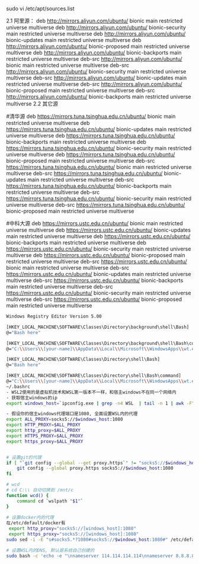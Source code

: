sudo vi /etc/apt/sources.list

2.1 阿里源：
deb http://mirrors.aliyun.com/ubuntu/ bionic main restricted universe multiverse
deb http://mirrors.aliyun.com/ubuntu/ bionic-security main restricted universe multiverse
deb http://mirrors.aliyun.com/ubuntu/ bionic-updates main restricted universe multiverse
deb http://mirrors.aliyun.com/ubuntu/ bionic-proposed main restricted universe multiverse
deb http://mirrors.aliyun.com/ubuntu/ bionic-backports main restricted universe multiverse
deb-src http://mirrors.aliyun.com/ubuntu/ bionic main restricted universe multiverse
deb-src http://mirrors.aliyun.com/ubuntu/ bionic-security main restricted universe multiverse
deb-src http://mirrors.aliyun.com/ubuntu/ bionic-updates main restricted universe multiverse
deb-src http://mirrors.aliyun.com/ubuntu/ bionic-proposed main restricted universe multiverse
deb-src http://mirrors.aliyun.com/ubuntu/ bionic-backports main restricted universe multiverse
2.2 其它源


#清华源
deb https://mirrors.tuna.tsinghua.edu.cn/ubuntu/ bionic main restricted universe multiverse
deb https://mirrors.tuna.tsinghua.edu.cn/ubuntu/ bionic-updates main restricted universe multiverse
deb https://mirrors.tuna.tsinghua.edu.cn/ubuntu/ bionic-backports main restricted universe multiverse
deb https://mirrors.tuna.tsinghua.edu.cn/ubuntu/ bionic-security main restricted universe multiverse
deb https://mirrors.tuna.tsinghua.edu.cn/ubuntu/ bionic-proposed main restricted universe multiverse
deb-src https://mirrors.tuna.tsinghua.edu.cn/ubuntu/ bionic main restricted universe multiverse
deb-src https://mirrors.tuna.tsinghua.edu.cn/ubuntu/ bionic-updates main restricted universe multiverse
deb-src https://mirrors.tuna.tsinghua.edu.cn/ubuntu/ bionic-backports main restricted universe multiverse
deb-src https://mirrors.tuna.tsinghua.edu.cn/ubuntu/ bionic-security main restricted universe multiverse
deb-src https://mirrors.tuna.tsinghua.edu.cn/ubuntu/ bionic-proposed main restricted universe multiverse
 
#中科大源
deb https://mirrors.ustc.edu.cn/ubuntu/ bionic main restricted universe multiverse
deb https://mirrors.ustc.edu.cn/ubuntu/ bionic-updates main restricted universe multiverse
deb https://mirrors.ustc.edu.cn/ubuntu/ bionic-backports main restricted universe multiverse
deb https://mirrors.ustc.edu.cn/ubuntu/ bionic-security main restricted universe multiverse
deb https://mirrors.ustc.edu.cn/ubuntu/ bionic-proposed main restricted universe multiverse
deb-src https://mirrors.ustc.edu.cn/ubuntu/ bionic main restricted universe multiverse
deb-src https://mirrors.ustc.edu.cn/ubuntu/ bionic-updates main restricted universe multiverse
deb-src https://mirrors.ustc.edu.cn/ubuntu/ bionic-backports main restricted universe multiverse
deb-src https://mirrors.ustc.edu.cn/ubuntu/ bionic-security main restricted universe multiverse
deb-src https://mirrors.ustc.edu.cn/ubuntu/ bionic-proposed main restricted universe multiverse
```bash
Windows Registry Editor Version 5.00

[HKEY_LOCAL_MACHINE\SOFTWARE\Classes\Directory\background\shell\Bash]
@="Bash here"

[HKEY_LOCAL_MACHINE\SOFTWARE\Classes\Directory\background\shell\Bash\command]
@="C:\\Users\\[your-name]\\AppData\\Local\\Microsoft\\WindowsApps\\wt.exe"

[HKEY_LOCAL_MACHINE\SOFTWARE\Classes\Directory\shell\Bash]
@="Bash here"

[HKEY_LOCAL_MACHINE\SOFTWARE\Classes\Directory\shell\Bash\command]
@="C:\\Users\\[your-name]\\AppData\\Local\\Microsoft\\WindowsApps\\wt.exe"
~/.bashrc
- WSL2使用的是虚拟机技术和WSL第一版本不一样，和宿主windows不在同一个网络内
- 获取宿主windows的ip
export windows_host=`ipconfig.exe | grep -n4 WSL  | tail -n 1 | awk -F":" '{ print $2 }'  | sed 's/^[ \r\n\t]*//;s/[ \r\n\t]*$//'`

- 假设你的宿主windows代理端口是1080, 全面设置WSL内的代理
export ALL_PROXY=socks5://$windows_host:1080
export HTTP_PROXY=$ALL_PROXY
export http_proxy=$ALL_PROXY
export HTTPS_PROXY=$ALL_PROXY
export https_proxy=$ALL_PROXY


# 设置git的代理
if [ "`git config --global --get proxy.https`" != "socks5://$windows_host:1080" ]; then
    git config --global proxy.https socks5://$windows_host:1080
fi

# wcd
# cd C:\\ 自动切换到 /mnt/c
function wcd() {
    command cd `wslpath "$1"`
}
                         
# 设置docker内的代理
在/etc/default/docker有
 export http_proxy="socks5://[windows_host]:1080"
 export https_proxy="socks5://[windows_host]:1080"
sudo sed -i -E "s#socks5.*?1080#socks5://$windows_host:1080#" /etc/default/docker

# 设置WSL内的DNS, 默认是系统自己创建的
sudo bash -c 'echo -e "\nnameserver 114.114.114.114\nnameserver 8.8.8.8\nnameserver 8.8.4.4" > /etc/resolv.conf'
```
